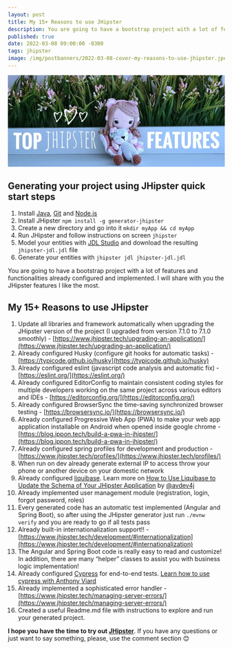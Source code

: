 ```yaml
---
layout: post
title: My 15+ Reasons to use JHipster
description: You are going to have a bootstrap project with a lot of features and functionality already configured and implemented. I will share with you the JHipster features I like the most.
published: true
date: 2022-03-08 09:00:00 -0300
tags: jhipster
image: /img/postbanners/2022-03-08-cover-my-reasons-to-use-jhipster.jpeg
---
```

![cover image](/img/postbanners/2022-03-08-cover-my-reasons-to-use-jhipster.jpeg)

## Generating your project using JHipster quick start steps

1. Install [Java](https://adoptopenjdk.net/), [Git](https://git-scm.com/) and [Node.js](https://nodejs.org/)
2. Install JHipster `npm install -g generator-jhipster`
3. Create a new directory and go into it `mkdir myApp && cd myApp`
4. Run JHipster and follow instructions on screen `jhipster`
5. Model your entities with [JDL Studio](https://start.jhipster.tech/jdl-studio/) and download the resulting `jhipster-jdl.jdl` file
6. Generate your entities with `jhipster jdl jhipster-jdl.jdl`

You are going to have a bootstrap project with a lot of features and functionalities already configured and implemented. I will share with you the JHipster features I like the most.

## My 15+ Reasons to use JHipster

1. Update all libraries and framework automatically when upgrading the JHipster version of the project (I upgraded from version 7.1.0 to 7.1.0 smoothly) - [https://www.jhipster.tech/upgrading-an-application/](https://www.jhipster.tech/upgrading-an-application/)
2. Already configured Husky (configure git hooks for automatic tasks) - [https://typicode.github.io/husky](https://typicode.github.io/husky) 
3. Already configured eslint (javascript code analysis and automatic fix) - [https://eslint.org/](https://eslint.org/) 
4. Already configured EditorConfig to maintain consistent coding styles for multiple developers working on the same project across various editors and IDEs - [https://editorconfig.org/](https://editorconfig.org/) 
5. Already configured BrowserSync the time-saving synchronized browser testing - [https://browsersync.io/](https://browsersync.io/) 
6. Already configured Progressive Web App (PWA) to make your web app application installable on Android when opened inside google chrome - [https://blog.ippon.tech/build-a-pwa-in-jhipster/](https://blog.ippon.tech/build-a-pwa-in-jhipster/) 
7. Already configured spring profiles for development and production - [https://www.jhipster.tech/profiles/](https://www.jhipster.tech/profiles/) 
8. When run on dev already generate external IP to access throw your phone or another device on your domestic network
9. Already configured [liquibase](https://www.liquibase.org/). Learn more on [How to Use Liquibase to Update the Schema of Your JHipster Application](https://dev.to/entando/how-to-use-liquibase-to-update-the-schema-of-your-jhipster-application-1cm3) by [@avdev4j](https://twitter.com/avdev4j)
10. Already implemented user management module (registration, login, forgot password, roles)
11. Every generated code has an automatic test implemented (Angular and Spring Boot), so after using the JHipster generator just run `./mvnw verify` and you are ready to go if all tests pass
12. Already built-in internationalization support!! - [https://www.jhipster.tech/development/#internationalization](https://www.jhipster.tech/development/#internationalization)
13. The Angular and Spring Boot code is really easy to read and customize! In addition, there are many “helper” classes to assist you with business logic implementation!
14. Already configured [Cypress](https://www.cypress.io/) for end-to-end tests. [Learn how to use cypress with Anthony Viard](https://www.youtube.com/watch?v=FOWDZpOYIDA)
15. Already implemented a sophisticated error handler - [https://www.jhipster.tech/managing-server-errors/](https://www.jhipster.tech/managing-server-errors/) 
16. Created a useful Readme.md file with instructions to explore and run your generated project.

**I hope you have the time to try out [JHipster](https://www.jhipster.tech/)**. If you have any questions or just want to say something, please, use the comment section 😊